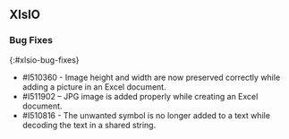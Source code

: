## XlsIO

### Bug Fixes
{:#xlsio-bug-fixes}

* \#I510360 - Image height and width are now preserved correctly while adding a picture in an Excel document.
* \#I511902  – JPG image is added properly while creating an Excel document.
* \#I510816 - The unwanted symbol is no longer added to a text while decoding the text in a shared string.

